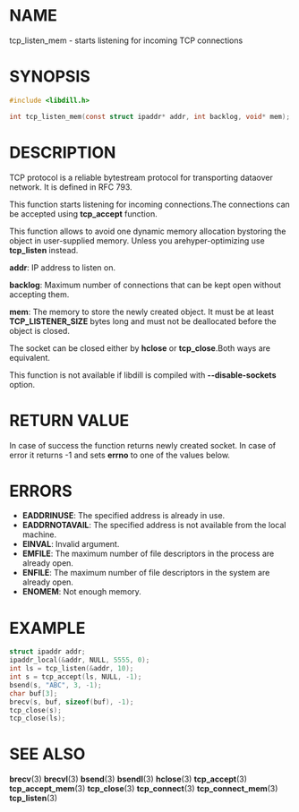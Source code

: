 # NAME

tcp_listen_mem - starts listening for incoming TCP connections

# SYNOPSIS

```c
#include <libdill.h>

int tcp_listen_mem(const struct ipaddr* addr, int backlog, void* mem);
```

# DESCRIPTION

TCP protocol is a reliable bytestream protocol for transporting dataover network. It is defined in RFC 793.

This function starts listening for incoming connections.The connections can be accepted using **tcp_accept** function.

This function allows to avoid one dynamic memory allocation bystoring the object in user-supplied memory. Unless you arehyper-optimizing use **tcp_listen** instead.

**addr**: IP address to listen on.

**backlog**: Maximum number of connections that can be kept open without accepting them.

**mem**: The memory to store the newly created object. It must be at least **TCP_LISTENER_SIZE** bytes long and must not be deallocated before the object is closed.

The socket can be closed either by **hclose** or **tcp_close**.Both ways are equivalent.

This function is not available if libdill is compiled with **--disable-sockets** option.

# RETURN VALUE

In case of success the function returns newly created socket. In case of error it returns -1 and sets **errno** to one of the values below.

# ERRORS

* **EADDRINUSE**: The specified address is already in use.
* **EADDRNOTAVAIL**: The specified address is not available from the local machine.
* **EINVAL**: Invalid argument.
* **EMFILE**: The maximum number of file descriptors in the process are already open.
* **ENFILE**: The maximum number of file descriptors in the system are already open.
* **ENOMEM**: Not enough memory.

# EXAMPLE

```c
struct ipaddr addr;
ipaddr_local(&addr, NULL, 5555, 0);
int ls = tcp_listen(&addr, 10);
int s = tcp_accept(ls, NULL, -1);
bsend(s, "ABC", 3, -1);
char buf[3];
brecv(s, buf, sizeof(buf), -1);
tcp_close(s);
tcp_close(ls);
```

# SEE ALSO

**brecv**(3) **brecvl**(3) **bsend**(3) **bsendl**(3) **hclose**(3) **tcp_accept**(3) **tcp_accept_mem**(3) **tcp_close**(3) **tcp_connect**(3) **tcp_connect_mem**(3) **tcp_listen**(3) 

